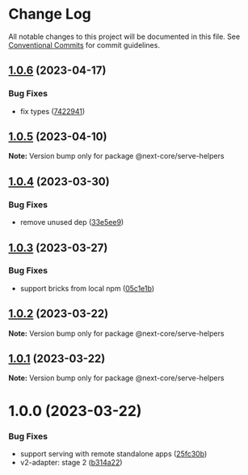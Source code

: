 # Change Log

All notable changes to this project will be documented in this file.
See [Conventional Commits](https://conventionalcommits.org) for commit guidelines.

## [1.0.6](https://github.com/easyops-cn/next-core/compare/@next-core/serve-helpers@1.0.5...@next-core/serve-helpers@1.0.6) (2023-04-17)


### Bug Fixes

* fix types ([7422941](https://github.com/easyops-cn/next-core/commit/742294170a4cbbc810a5e7745dfce2e58ed9085f))





## [1.0.5](https://github.com/easyops-cn/next-core/compare/@next-core/serve-helpers@1.0.4...@next-core/serve-helpers@1.0.5) (2023-04-10)

**Note:** Version bump only for package @next-core/serve-helpers





## [1.0.4](https://github.com/easyops-cn/next-core/compare/@next-core/serve-helpers@1.0.3...@next-core/serve-helpers@1.0.4) (2023-03-30)

### Bug Fixes

- remove unused dep ([33e5ee9](https://github.com/easyops-cn/next-core/commit/33e5ee99eade20a30059f419f5c54e47808aa4bb))

## [1.0.3](https://github.com/easyops-cn/next-core/compare/@next-core/serve-helpers@1.0.2...@next-core/serve-helpers@1.0.3) (2023-03-27)

### Bug Fixes

- support bricks from local npm ([05c1e1b](https://github.com/easyops-cn/next-core/commit/05c1e1b12afd11dabf132a235c2d8eca0f0bfad8))

## [1.0.2](https://github.com/easyops-cn/next-core/compare/@next-core/serve-helpers@1.0.1...@next-core/serve-helpers@1.0.2) (2023-03-22)

**Note:** Version bump only for package @next-core/serve-helpers

## [1.0.1](https://github.com/easyops-cn/next-core/compare/@next-core/serve-helpers@1.0.0...@next-core/serve-helpers@1.0.1) (2023-03-22)

**Note:** Version bump only for package @next-core/serve-helpers

# 1.0.0 (2023-03-22)

### Bug Fixes

- support serving with remote standalone apps ([25fc30b](https://github.com/easyops-cn/next-core/commit/25fc30b9c95248480c222a7e79cb682b1466b9aa))
- v2-adapter: stage 2 ([b314a22](https://github.com/easyops-cn/next-core/commit/b314a2296d18d0fa2e4cdf2338b2de9c78183139))
